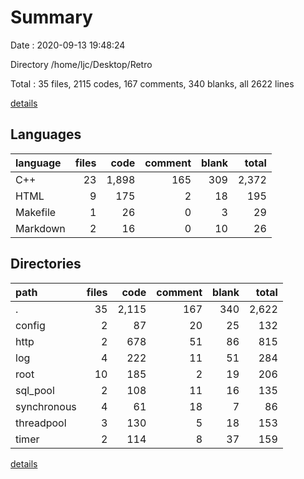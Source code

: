 # Summary

Date : 2020-09-13 19:48:24

Directory /home/ljc/Desktop/Retro

Total : 35 files,  2115 codes, 167 comments, 340 blanks, all 2622 lines

[details](details.md)

## Languages
| language | files | code | comment | blank | total |
| :--- | ---: | ---: | ---: | ---: | ---: |
| C++ | 23 | 1,898 | 165 | 309 | 2,372 |
| HTML | 9 | 175 | 2 | 18 | 195 |
| Makefile | 1 | 26 | 0 | 3 | 29 |
| Markdown | 2 | 16 | 0 | 10 | 26 |

## Directories
| path | files | code | comment | blank | total |
| :--- | ---: | ---: | ---: | ---: | ---: |
| . | 35 | 2,115 | 167 | 340 | 2,622 |
| config | 2 | 87 | 20 | 25 | 132 |
| http | 2 | 678 | 51 | 86 | 815 |
| log | 4 | 222 | 11 | 51 | 284 |
| root | 10 | 185 | 2 | 19 | 206 |
| sql_pool | 2 | 108 | 11 | 16 | 135 |
| synchronous | 4 | 61 | 18 | 7 | 86 |
| threadpool | 3 | 130 | 5 | 18 | 153 |
| timer | 2 | 114 | 8 | 37 | 159 |

[details](details.md)